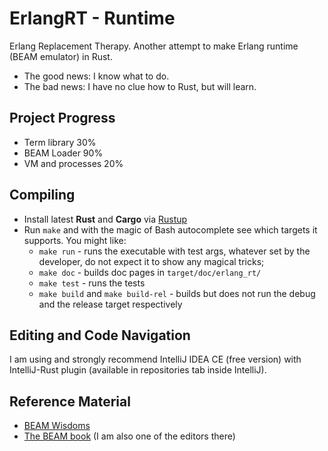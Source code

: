 # ErlangRT - Runtime

Erlang Replacement Therapy.
Another attempt to make Erlang runtime (BEAM emulator) in Rust.

* The good news: I know what to do.
* The bad news: I have no clue how to Rust, but will learn.

## Project Progress

* Term library 30%
* BEAM Loader 90%
* VM and processes 20%

## Compiling

* Install latest **Rust** and **Cargo** via [Rustup](http://doc.crates.io/)
* Run `make` and with the magic of Bash autocomplete see which targets it
  supports. You might like:
    * `make run` - runs the executable with test args, whatever set by the developer,
      do not expect it to show any magical tricks;
    * `make doc` - builds doc pages in `target/doc/erlang_rt/`
    * `make test` - runs the tests
    * `make build` and `make build-rel` - builds but does not run the debug and
      the release target respectively

## Editing and Code Navigation

I am using and strongly recommend IntelliJ IDEA CE (free version) with
IntelliJ-Rust plugin (available in repositories tab inside IntelliJ).

## Reference Material

* [BEAM Wisdoms](http://beam-wisdoms.clau.se/)
* [The BEAM book](https://github.com/happi/theBeamBook)
  (I am also one of the editors there)
